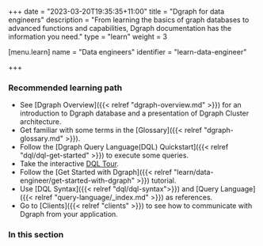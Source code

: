 +++
date = "2023-03-20T19:35:35+11:00"
title = "Dgraph for data engineers"
description = "From learning the basics of graph databases to advanced functions and capabilities, Dgraph documentation has the information you need."
type = "learn"
weight = 3

[menu.learn]
  name = "Data engineers"
  identifier = "learn-data-engineer"

+++


### Recommended learning path
- See [Dgraph Overview]({{< relref "dgraph-overview.md" >}}) for an introduction to Dgraph database and a presentation of Dgraph Cluster architecture.
- Get familiar with some terms in the [Glossary]({{< relref "dgraph-glossary.md" >}}).
- Follow the [Dgraph Query Language(DQL)  Quickstart]({{< relref "dql/dql-get-started" >}}) to execute some queries.
- Take the interactive [DQL Tour](https://dgraph.io/tour/intro/1/).
- Follow the [Get Started with Dgraph]({{< relref "learn/data-engineer/get-started-with-dgraph" >}}) tutorial.
- Use [DQL Syntax]({{< relref "dql/dql-syntax">}}) and [Query Language]({{< relref "query-language/_index.md" >}}) as references.
- Go to [Clients]({{< relref "clients" >}}) to see how to communicate
with Dgraph from your application.


### In this section
